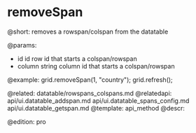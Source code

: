 removeSpan
=============

@short: removes a rowspan/colspan from the datatable

@params:
- id		id		row id that starts a colspan/rowspan
- column	string				column id that starts a colspan/rowspan

@example:
grid.removeSpan(1, "country");
grid.refresh();

@related:
	datatable/rowspans_colspans.md
@relatedapi:
	api/ui.datatable_addspan.md
    api/ui.datatable_spans_config.md
    api/ui.datatable_getspan.md
@template:	api_method
@descr:

@edition:  pro